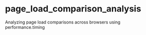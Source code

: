 # page_load_comparison_analysis
Analyzing page load comparisons across browsers using performance.timing
